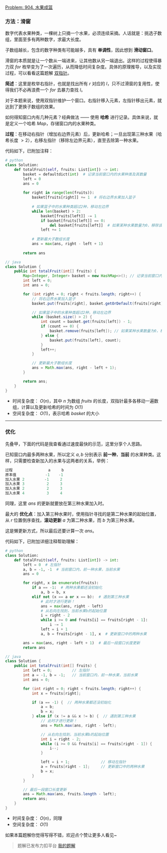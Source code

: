 [Problem: 904. 水果成篮](https://leetcode.cn/problems/fruit-into-baskets/description/)

### 方法：滑窗

数字代表水果种类，一棵树上只摘一个水果，必须连续采摘。人话就是：挑选子数组，里面至多有两种数字，求最大长度。

子数组越长，包含的数字种类有可能越多，具有 **单调性**，因此想到 **滑动窗口**。

滑窗的本质就是让一个数从一端进来，让其他数从另一端退出。这样的过程使得暴力双 $for$ 枚举变为了一次遍历，从而降低时间复杂度。具体的原理推导，以及实现过程，可以看看这篇题解 [双指针](https://leetcode.cn/problems/maximize-the-confusion-of-an-exam/solutions/2901292/yi-ti-shuang-jie-shuang-zhi-zhen-ha-xi-e-cods/)。

**简述**：这里是枚举右指针，也就是找出所有 $r$ 对应的 $l$，只不过滑窗的复用性，使得我们不必再浪费一个 $for$ 去暴力查找 $l$。

对于本题来说，使用双指针维护一个窗口。右指针移入元素，左指针移出元素，就达到了更换子数组的效果。

如何得知窗口内有几种元素？经典做法 —— 使用 **哈希** 进行记录。具体来说，就是定义一个哈希 $Map$，存储窗口内的水果种类。

**过程**：在移动右指针（增加右边界元素）后，更新哈希；一旦出现第三种水果（哈希长度 $>2$），右移左指针（移除左边界元素），直至去除第一种水果。

代码如下，已附加注释：

```Python
# python
class Solution:
    def totalFruit(self, fruits: List[int]) -> int:
        basket = defaultdict(int)  # 记录当前窗口内的水果种类及其数量
        left = 0
        ans = 0
        
        for right in range(len(fruits)):
            basket[fruits[right]] += 1  # 将右边界水果加入篮子
            
            # 如果篮子中的水果种类超过2种，移动左边界
            while len(basket) > 2:
                basket[fruits[left]] -= 1
                if basket[fruits[left]] == 0:
                    del basket[fruits[left]]  # 如果某种水果数量为0，移除该键
                left += 1
            
            # 更新最大子数组长度
            ans = max(ans, right - left + 1)
        
        return ans
```

```Java
// java
class Solution {
    public int totalFruit(int[] fruits) {
        Map<Integer, Integer> basket = new HashMap<>(); // 记录当前窗口内的水果种类及其数量
        int left = 0;
        int ans = 0;

        for (int right = 0; right < fruits.length; right++) {
            // 将右边界水果加入篮子
            basket.put(fruits[right], basket.getOrDefault(fruits[right], 0) + 1);

            // 如果篮子中的水果种类超过2种，移动左边界
            while (basket.size() > 2) {
                int count = basket.get(fruits[left]) - 1;
                if (count == 0) {
                    basket.remove(fruits[left]); // 如果某种水果数量为0，移除该键
                } else {
                    basket.put(fruits[left], count);
                }
                left++;
            }

            // 更新最大子数组长度
            ans = Math.max(ans, right - left + 1);
        }

        return ans;
    }
}
```

- 时间复杂度： $O(n)$，其中 $n$ 为数组 $fruits$ 的长度，双指针最多各移动一遍数组，计算以及更新哈希的时间为 $O(1)$
- 空间复杂度： $O(1)$，表示哈希 $basket$ 的大小

---

### 优化

先叠甲，下面的代码是我查看通过速度最快的示范，这里分享个人思路。

已知窗口内最多两种水果，所以定义 $a,b$ 分别表示 **前一种**，**当前** 的水果种类。这样，只需要检查新加入的水果与这两者的关系，举例：

```Java
过程                a     b
原本值             -1    -1
加入水果 2         -1     2
加入水果 3          2     3
加入水果 2          2     3
加入水果 4          3     4
```

同理，这里 $ans$ 的更新就要放在第三种水果加入时。

最大的 **优化点**：加入第三种水果时，使用指针寻找的是第二种水果的起始位置，从 $r$ 位置倒序查找，**滚动更新** $a$ 为第二种水果，而 $b$ 为第三种水果。

这是懒更新方式，所以最后还要计算一次 $ans$。

代码如下，已附加详细注释帮助理解：

```Python
# python
class Solution:
    def totalFruit(self, fruits: List[int]) -> int:
        left = 0  # 左指针
        a, b = -1, -1  # 当前窗口内，前一种水果，当前水果
        ans = 0

        for right, x in enumerate(fruits):
            if a == -1:  # 两种水果都还没初始化
                a, b = b, x
            elif not (x == a or x == b):  # 遇到第三种水果
                # 此时才进行更新！
                ans = max(ans, right - left)
                # 从右向左找到，当前水果b的起始位置
                i = right - 2
                while i >= 0 and fruits[i] == fruits[right - 1]:
                    i -= 1
                left = i + 1
                a, b = fruits[right - 1], x  # 更新窗口中的两种水果

        ans = max(ans, right - left + 1)  # 最后一段窗口长度更新
        return ans
```

```Java
// java
class Solution {
    public int totalFruit(int[] fruits) {
        int left = 0;         // 左指针
        int a = -1, b = -1;   // 当前窗口内，前一种水果，当前水果
        int ans = 0;

        for (int right = 0; right < fruits.length; right++) {
            int x = fruits[right];

            if (a == -1) {  // 两种水果都还没初始化
                a = b;
                b = x;
            } else if (x != a && x != b) {  // 遇到第三种水果
                // 此时才进行更新！
                ans = Math.max(ans, right - left);

                // 从右向左找到，当前水果b的起始位置
                int i = right - 2;
                while (i >= 0 && fruits[i] == fruits[right - 1]) {
                    i--;
                }

                left = i + 1;              // 移动左指针
                a = fruits[right - 1];     // 更新窗口中的两种水果
                b = x;
            }
        }

        // 最后一段窗口长度更新
        ans = Math.max(ans, fruits.length - left);
        return ans;
    }
}
```

- 时间复杂度： $O(n)$，同理
- 空间复杂度： $O(1)$

如果本篇题解你觉得写得不错，欢迎点个赞让更多人看见~

> 题解已发布力扣平台 [我的题解](https://leetcode.cn/problems/fruit-into-baskets/solutions/3741875/hua-chuang-po-su-xie-fa-gun-dong-geng-xi-l3dn/)
